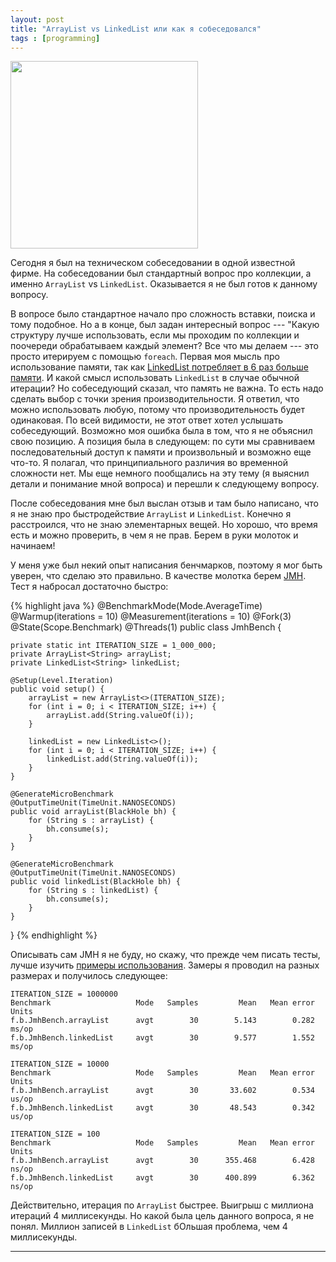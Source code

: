```yaml
---
layout: post
title: "ArrayList vs LinkedList или как я собеседовался"
tags : [programming]
---
```


<img class="left" width="300" src="http://habrastorage.org/files/f95/e64/5df/f95e645dfad54ddfa88fbd92b1167afd.jpg"/>

Сегодня я был на техническом собеседовании в одной известной фирме. На собеседовании был стандартный вопрос про коллекции, а именно `ArrayList` vs `LinkedList`. Оказывается я не был готов к данному вопросу. 

В вопросе было стандартное начало про сложность вставки, поиска и тому подобное. Но а в конце, был задан интересный вопрос --- "Какую структуру лучше использовать, если мы проходим по коллекции и поочереди обрабатываем каждый элемент? Все что мы делаем --- это просто итерируем с помощью `foreach`. Первая моя мысль про использование памяти, так как [LinkedList потребляет в 6 раз больше памяти](http://www.javaspecialists.eu/archive/Issue029.html). И какой смысл использовать `LinkedList` в случае обычной итерации? Но собеседующий сказал, что память не важна. То есть надо сделать выбор с точки зрения производительности. Я ответил, что можно использовать любую, потому что производительность будет одинаковая. По всей видимости, не этот ответ хотел услышать собеседующий. Возможно моя ошибка была в том, что я не объяснил свою позицию. А позиция была в следующем: по сути мы сравниваем последовательный доступ к памяти и произвольный и возможно еще что-то. Я полагал, что принципиального различия во временной сложности нет. Мы еще немного пообщались на эту тему (я выяснил детали и понимание мной вопроса) и перешли к следующему вопросу. 

После собеседования мне был выслан отзыв и там было написано, что я не знаю про быстродействие `ArrayList` и `LinkedList`. Конечно я расстроился, что не знаю элементарных вещей. Но хорошо, что время есть и можно проверить, в чем я не прав. Берем в руки молоток и начинаем!

У меня уже был некий опыт написания бенчмарков, поэтому я мог быть уверен, что сделаю это правильно. В качестве молотка берем [JMH](http://openjdk.java.net/projects/code-tools/jmh/). Тест я набросал достаточно быстро:


{% highlight java %} 
@BenchmarkMode(Mode.AverageTime)
@Warmup(iterations = 10)
@Measurement(iterations = 10)
@Fork(3)
@State(Scope.Benchmark)
@Threads(1)
public class JmhBench {
 
    private static int ITERATION_SIZE = 1_000_000;
    private ArrayList<String> arrayList;
    private LinkedList<String> linkedList;
 
    @Setup(Level.Iteration)
    public void setup() {
        arrayList = new ArrayList<>(ITERATION_SIZE);
        for (int i = 0; i < ITERATION_SIZE; i++) {
            arrayList.add(String.valueOf(i));
        }
 
        linkedList = new LinkedList<>();
        for (int i = 0; i < ITERATION_SIZE; i++) {
            linkedList.add(String.valueOf(i));
        }
    }
 
    @GenerateMicroBenchmark
    @OutputTimeUnit(TimeUnit.NANOSECONDS)
    public void arrayList(BlackHole bh) {
        for (String s : arrayList) {
            bh.consume(s);
        }
    }
 
    @GenerateMicroBenchmark
    @OutputTimeUnit(TimeUnit.NANOSECONDS)
    public void linkedList(BlackHole bh) {
        for (String s : linkedList) {
            bh.consume(s);
        }
    }
 
}
{% endhighlight %} 

Описывать сам JMH я не буду, но скажу, что прежде чем писать тесты, лучше изучить [примеры использования](http://hg.openjdk.java.net/code-tools/jmh/file/tip/jmh-samples/src/main/java/org/openjdk/jmh/samples/). Замеры я проводил на разных размерах и получилось следующее:

	ITERATION_SIZE = 1000000
	Benchmark                   Mode   Samples         Mean   Mean error    Units
	f.b.JmhBench.arrayList      avgt        30        5.143        0.282    ms/op
	f.b.JmhBench.linkedList     avgt        30        9.577        1.552    ms/op 
	 
	ITERATION_SIZE = 10000
	Benchmark                   Mode   Samples         Mean   Mean error    Units
	f.b.JmhBench.arrayList      avgt        30       33.602        0.534    us/op
	f.b.JmhBench.linkedList     avgt        30       48.543        0.342    us/op
	 
	ITERATION_SIZE = 100
	Benchmark                   Mode   Samples         Mean   Mean error    Units
	f.b.JmhBench.arrayList      avgt        30      355.468        6.428    ns/op
	f.b.JmhBench.linkedList     avgt        30      400.899        6.362    ns/op

Действительно, итерация по `ArrayList` быстрее. Выигрыш с миллиона итераций 4 миллисекунды. Но какой была цель данного вопроса, я не понял. Миллион записей в `LinkedList` бОльшая проблема, чем 4 миллисекунды.

---

[^UPDATE]: Я померял неправильно. Во-первых, время прогрева было недостаточным, Во-вторых, при каждой итерации создавался новый список и GC сходил с ума (для исправления изменил `Level.Iteration` на `Level.Trial`). Это видно по большому Mean Error в `LinkedList` и по логам GC. В-третьих, по какой-то причине использование String затратно и нужно использовать объекты меньшего размера. Есть догадка, что дело в стоимости чтения и фрагментации памяти. Поменял `String` на `Boolean` (Random.nextBoolean) и в итоге получил лучший Mean Error и преимущество `ArrayList` в 2.5 миллисекунды. И самое интересное, что на 10000 и 100 `LinkedList` уже выигрывает.

		ITERATION_SIZE = 1000000
		Benchmark                   Mode   Samples         Mean   Mean error    Units
		f.b.JmhBench.arrayList      avgt        20        2.854        0.009    ms/op
		f.b.JmhBench.linkedList     avgt        20        5.389        0.017    ms/op

		ITERATION_SIZE = 10000
		Benchmark                   Mode   Samples         Mean   Mean error    Units
		f.b.JmhBench.arrayList      avgt        20       31.892        0.160    us/op
		f.b.JmhBench.linkedList     avgt        20       30.322        0.218    us/op

		ITERATION_SIZE = 100
		Benchmark                   Mode   Samples         Mean   Mean error    Units
		f.b.JmhBench.arrayList      avgt        20      304.192        1.184    ns/op
		f.b.JmhBench.linkedList     avgt        20      291.981        4.535    ns/op


